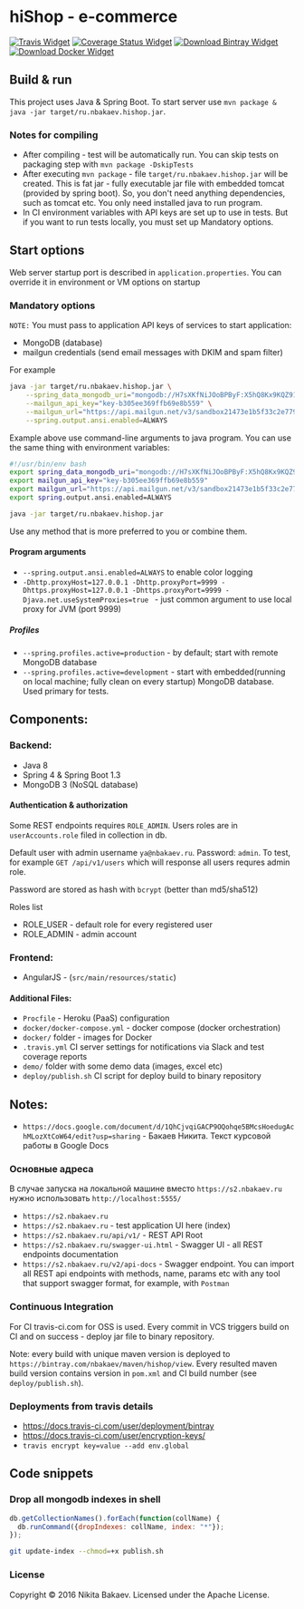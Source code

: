 # hiShop - e-commerce

[![Travis Widget]][Travis] [![Coverage Status Widget]][Coverage Status] [![Download Bintray Widget]][Download Bintray] [![Download Docker Widget]][Download Docker]

[Travis]: https://travis-ci.org/NBakaev/hishop
[Travis Widget]: https://travis-ci.org/NBakaev/hishop.svg?branch=master
[Coverage Status]: https://codecov.io/github/NBakaev/hishop?branch=master
[Download Docker]: https://hub.docker.com/r/nbakaev/hishop-api-backend/
[Coverage Status Widget]: https://img.shields.io/codecov/c/github/NBakaev/hishop/master.svg
[Download Bintray]: https://bintray.com/nbakaev/maven/hishop/_latestVersion
[Download Bintray Widget]: https://api.bintray.com/packages/nbakaev/maven/hishop/images/download.svg
[Download Docker Widget]: https://img.shields.io/docker/pulls/nbakaev/hishop-api-backend.svg

## Build & run  
This project uses Java & Spring Boot.
To start server use `mvn package & java -jar target/ru.nbakaev.hishop.jar`.

### Notes for compiling
 - After compiling - test will be automatically run. You can skip tests on packaging step with `mvn package -DskipTests`
 - After executing `mvn package` - file `target/ru.nbakaev.hishop.jar` will be created. This is fat jar - fully executable jar file with embedded tomcat (provided by spring boot). So, you don't need anything dependencies, such as tomcat etc. You only need installed java to run program. 
 - In CI environment variables with API keys are set up to use in tests. But if you want to run tests locally, you must set up Mandatory options.

## Start options
Web server startup port is described in `application.properties`. You can override it in environment or VM options on startup

### Mandatory options
`NOTE:` You must pass to application API keys of services to start application:

  - MongoDB (database)
  - mailgun credentials (send email messages with DKIM and spam filter)
   
For example
```bash
java -jar target/ru.nbakaev.hishop.jar \
    --spring_data_mongodb_uri="mongodb://H7sXKfNiJOoBPByF:X5hQ8Kx9KQZ9165.mongolab.com:39165/hishop" \
    --mailgun_api_key="key-b305ee369ffb69e8b559" \
    --mailgun_url="https://api.mailgun.net/v3/sandbox21473e1b5f33c2e779eb7a46.mailgun.org/messages" \
    --spring.output.ansi.enabled=ALWAYS
```

Example above use command-line arguments to java program. You can use the same thing with environment variables:
```bash
#!/usr/bin/env bash
export spring_data_mongodb_uri="mongodb://H7sXKfNiJOoBPByF:X5hQ8Kx9KQZ9165.mongolab.com:39165/hishop"
export mailgun_api_key="key-b305ee369ffb69e8b559"
export mailgun_url="https://api.mailgun.net/v3/sandbox21473e1b5f33c2e779eb7a46.mailgun.org/messages"
export spring.output.ansi.enabled=ALWAYS

java -jar target/ru.nbakaev.hishop.jar
````

Use any method that is more preferred to you or combine them.

#### Program arguments

 - `--spring.output.ansi.enabled=ALWAYS` to enable color logging
 - `-Dhttp.proxyHost=127.0.0.1
 -Dhttp.proxyPort=9999
 -Dhttps.proxyHost=127.0.0.1
 -Dhttps.proxyPort=9999
 -Djava.net.useSystemProxies=true
` - just common argument to use local proxy for JVM (port 9999)

##### Profiles
 - `--spring.profiles.active=production` - by default; start with remote MongoDB database
 - `--spring.profiles.active=development` - start with embedded(running on local machine; fully clean on every startup) MongoDB database. Used primary for tests.

## Components:

### Backend:
 - Java 8
 - Spring 4 & Spring Boot 1.3
 - MongoDB 3 (NoSQL database)

#### Authentication & authorization
 Some REST endpoints requires `ROLE_ADMIN`. Users roles are in `userAccounts.role` filed in collection in db.
  
Default user with admin username `ya@nbakaev.ru`. Password: `admin`. To test, for example `GET /api/v1/users` which will response all users requres admin role. 

Password are stored as hash with `bcrypt` (better than md5/sha512)

Roles list
 - ROLE_USER - default role for every registered user
 - ROLE_ADMIN - admin account

### Frontend:
 - AngularJS - (`src/main/resources/static`)

#### Additional Files:
 - `Procfile` - Heroku (PaaS) configuration 
 - `docker/docker-compose.yml` - docker compose (docker orchestration)
 - `docker/` folder - images for Docker
 - `.travis.yml` CI server settings for notifications via Slack and test coverage reports
 - `demo/` folder with some demo data (images, excel etc)
 - `deploy/publish.sh` CI script for deploy build to binary repository

## Notes:

 - `https://docs.google.com/document/d/1QhCjvqiGACP9OQohqe5BMcsHoedugAchMLozXtCoW64/edit?usp=sharing` - Бакаев Никита. Текст курсовой работы в Google Docs

### Основные адреса
В случае запуска на локальной машине вместо `https://s2.nbakaev.ru` нужно использовать `http://localhost:5555/`

 - `https://s2.nbakaev.ru`
 - `https://s2.nbakaev.ru` - test application UI here (index)
 - `https://s2.nbakaev.ru/api/v1/` - REST API Root
 - `https://s2.nbakaev.ru/swagger-ui.html` - Swagger UI - all REST endpoints documentation
 - `https://s2.nbakaev.ru/v2/api-docs` - Swagger endpoint. You can import all REST api endpoints with methods, name, params etc 
with any tool that support swagger format, for example, with `Postman`

### Continuous Integration
For CI travis-ci.com for OSS is used.
Every commit in VCS triggers build on CI and on success - deploy jar file to binary repository.

Note: every build with unique maven version is deployed to `https://bintray.com/nbakaev/maven/hishop/view`. 
Every resulted maven build version contains version in `pom.xml` and CI build number (see `deploy/publish.sh`).

### Deployments from travis details
 -  https://docs.travis-ci.com/user/deployment/bintray
 -  https://docs.travis-ci.com/user/encryption-keys/
 - `travis encrypt key=value --add env.global`
 
## Code snippets

### Drop all mongodb indexes in shell
```js
db.getCollectionNames().forEach(function(collName) {
  db.runCommand({dropIndexes: collName, index: "*"});
});
```

```bash
git update-index --chmod=+x publish.sh
```

### License
Copyright © 2016 Nikita Bakaev. Licensed under the Apache License.